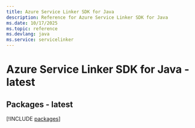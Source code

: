 ```yaml
---
title: Azure Service Linker SDK for Java
description: Reference for Azure Service Linker SDK for Java
ms.date: 10/17/2025
ms.topic: reference
ms.devlang: java
ms.service: servicelinker
---
```

# Azure Service Linker SDK for Java - latest
## Packages - latest
[!INCLUDE [packages](service-linker-index.md)]